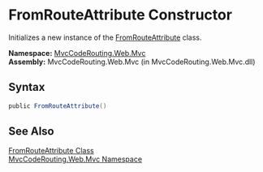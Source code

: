 FromRouteAttribute Constructor
==============================
Initializes a new instance of the [FromRouteAttribute][1] class.

**Namespace:** [MvcCodeRouting.Web.Mvc][2]  
**Assembly:** MvcCodeRouting.Web.Mvc (in MvcCodeRouting.Web.Mvc.dll)

Syntax
------

```csharp
public FromRouteAttribute()
```


See Also
--------
[FromRouteAttribute Class][1]  
[MvcCodeRouting.Web.Mvc Namespace][2]  

[1]: README.md
[2]: ../README.md
